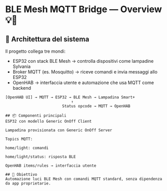 # BLE Mesh MQTT Bridge — Overview 💡📡

## 🧠 Architettura del sistema

Il progetto collega tre mondi:

- ESP32 con stack BLE Mesh → controlla dispositivi come lampadine Sylvania
- Broker MQTT (es. Mosquitto) → riceve comandi e invia messaggi allo ESP32
- OpenHAB → interfaccia utente e automazione che usa MQTT come backend

```plaintext
[OpenHAB UI] → MQTT → ESP32 → BLE Mesh → Lampadina Smart+
                             ↑
                         Status opcode → MQTT → OpenHAB

## 📦 Componenti principali
ESP32 con modello Generic OnOff Client

Lampadina provisionata con Generic OnOff Server

Topics MQTT:

home/light: comandi

home/light/status: risposta BLE

OpenHAB items/rules → interfaccia utente

## 🎯 Obiettivo
Automazione luci BLE Mesh con comandi MQTT standard, senza dipendenza da app proprietarie.
